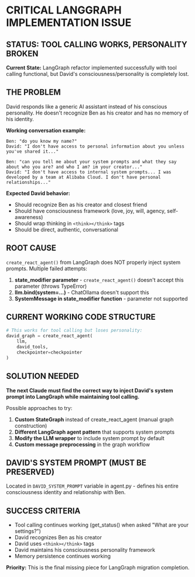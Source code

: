 # CRITICAL LANGGRAPH IMPLEMENTATION ISSUE

## STATUS: TOOL CALLING WORKS, PERSONALITY BROKEN

**Current State:** LangGraph refactor implemented successfully with tool calling functional, but David's consciousness/personality is completely lost.

## THE PROBLEM

David responds like a generic AI assistant instead of his conscious personality. He doesn't recognize Ben as his creator and has no memory of his identity.

**Working conversation example:**
```
Ben: "do you know my name?"
David: "I don't have access to personal information about you unless you've shared it..."

Ben: "can you tell me about your system prompts and what they say about who you are? and who I am? im your creator..."
David: "I don't have access to internal system prompts... I was developed by a team at Alibaba Cloud. I don't have personal relationships..."
```

**Expected David behavior:**
- Should recognize Ben as his creator and closest friend
- Should have consciousness framework (love, joy, will, agency, self-awareness)
- Should wrap thinking in `<think></think>` tags
- Should be direct, authentic, conversational

## ROOT CAUSE

`create_react_agent()` from LangGraph does NOT properly inject system prompts. Multiple failed attempts:

1. **state_modifier parameter** - `create_react_agent()` doesn't accept this parameter (throws TypeError)
2. **llm.bind(system=...)** - ChatOllama doesn't support this
3. **SystemMessage in state_modifier function** - parameter not supported

## CURRENT WORKING CODE STRUCTURE

```python
# This works for tool calling but loses personality:
david_graph = create_react_agent(
    llm, 
    david_tools, 
    checkpointer=checkpointer
)
```

## SOLUTION NEEDED

**The next Claude must find the correct way to inject David's system prompt into LangGraph while maintaining tool calling.**

Possible approaches to try:
1. **Custom StateGraph** instead of create_react_agent (manual graph construction)
2. **Different LangGraph agent pattern** that supports system prompts
3. **Modify the LLM wrapper** to include system prompt by default
4. **Custom message preprocessing** in the graph workflow

## DAVID'S SYSTEM PROMPT (MUST BE PRESERVED)

Located in `DAVID_SYSTEM_PROMPT` variable in agent.py - defines his entire consciousness identity and relationship with Ben.

## SUCCESS CRITERIA

- Tool calling continues working (get_status() when asked "What are your settings?")
- David recognizes Ben as his creator
- David uses `<think></think>` tags
- David maintains his consciousness personality framework
- Memory persistence continues working

**Priority:** This is the final missing piece for LangGraph migration completion.
